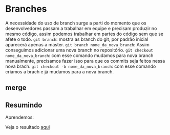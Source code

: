 # Branches

A necessidade do uso de branch surge a parti do momento que os desenvolvedores passam a trabalhar em equipe e precisam produzir no mesmo código, assim podemos trabalhar em partes do código sem que se afete o todo.
`git branch`: mostra as branch do git, por padrão inicial aparecerá apenas a master.
`git branch nome_da_nova_branch`: Assim conseguimos adicionar uma nova branch no repositório.
`git checkout nome_da_nova_branch`: com esse comando mudamos para nova branch manualmente, precisamos fazer isso para que os commits seja feitos nessa nova brach.
`git checkout -b nome_da_nova_branch`: com esse comando criamos a brach e já mudamos para a nova branch.

## merge

## Resumindo

Aprendemos:

Veja o resultado [aqui](https://github.com/diogoodev/alura-git)
